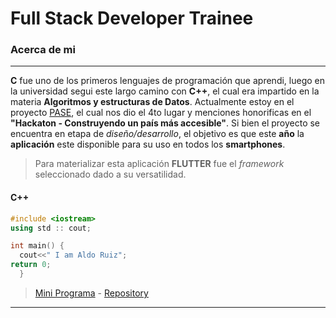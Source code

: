 # Full Stack Developer Trainee
### Acerca de mi
---
**C** fue uno de los primeros lenguajes de programación que aprendi, luego en la universidad segui este largo camino con **C++**, el cual era impartido en la materia **Algoritmos y estructuras de Datos**. Actualmente estoy en el proyecto [PASE](https://github.com/DVs07/PASE), el cual nos dio el 4to lugar y menciones honorificas en el **"Hackaton - Construyendo un país más accesible"**. Si bien el proyecto se encuentra en etapa de *diseño/desarrollo*, el objetivo es que este **año** la **aplicación** este disponible para su uso en todos los **smartphones**. 
>Para materializar esta aplicación  **FLUTTER** fue el *framework* seleccionado dado a su versatilidad. 
#### C++
```c++
#include <iostream>
using std :: cout;

int main() {
  cout<<" I am Aldo Ruiz";
return 0;
  }
```

>[Mini Programa](https://repl.it/@AldoRS/Mini-Program#main.cpp "I love progamming") - [Repository](https://github.com/DVs07/Mini-Program "C++ is amazing") 

---
 

<!---
DVs07/DVs07 is a ✨ special ✨ repository because its `README.md` (this file) appears on your GitHub profile.
You can click the Preview link to take a look at your changes.
--->
